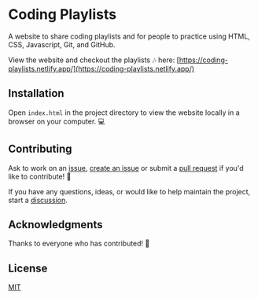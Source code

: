 # Coding Playlists
 
A website to share coding playlists and for people to practice using HTML, CSS, Javascript, Git, and GitHub. 

View the website and checkout the playlists 🎶 here: [https://coding-playlists.netlify.app/](https://coding-playlists.netlify.app/)

## Installation

Open `index.html` in the project directory to view the website locally in a browser on your computer. 💻

## Contributing

Ask to work on an [issue](https://github.com/gracekishino/coding_playlists/issues), [create an issue](https://github.com/gracekishino/coding_playlists/issues/new) or submit a [pull request](https://github.com/gracekishino/coding_playlists/pulls) if you'd like to contribute! 💞 

If you have any questions, ideas, or would like to help maintain the project, start a [discussion](https://github.com/gracekishino/coding_playlists/discussions).

## Acknowledgments

Thanks to everyone who has contributed! 🙏

## License

[MIT](https://choosealicense.com/licenses/mit/)
